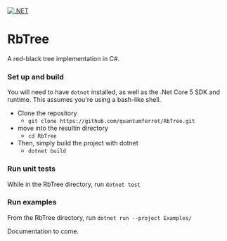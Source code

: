 [![.NET](https://github.com/quantumferret/RbTree/actions/workflows/dotnet.yml/badge.svg)](https://github.com/quantumferret/RbTree/actions/workflows/dotnet.yml)

# RbTree
A red-black tree implementation in C#.

### Set up and build
You will need to have `dotnet` installed, as well as the .Net Core 5 SDK and runtime.
This assumes you're using a bash-like shell.
* Clone the repository
  * `git clone https://github.com/quantumferret/RbTree.git`
* move into the resultin directory
  * `cd RbTree`
* Then, simply build the project with dotnet
  * `dotnet build`

### Run unit tests
While in the RbTree directory, run
  `dotnet test`
  
### Run examples
From the RbTree directory, run `dotnet run --project Examples/`

Documentation to come.
